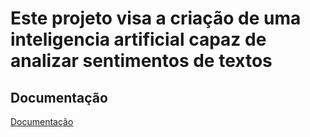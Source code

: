 
# Este projeto visa a criação de uma inteligencia artificial capaz de analizar sentimentos de textos




## Documentação

[Documentação](https://github.com/hhs0001/apifeliz/blob/master/README.md)


